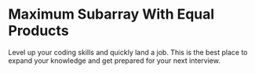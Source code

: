 # Maximum Subarray With Equal Products

Level up your coding skills and quickly land a job. This is the best place to expand your knowledge and get prepared for your next interview.